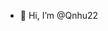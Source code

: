 - 👋 Hi, I’m @Qnhu22

<!---
Qnhu22/Qnhu22 is a ✨ special ✨ repository because its `README.md` (this file) appears on your GitHub profile.
You can click the Preview link to take a look at your changes.
--->
